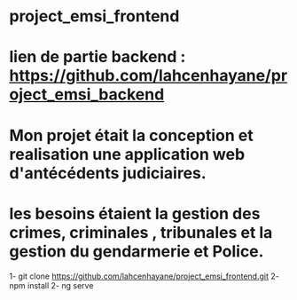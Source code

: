 # project_emsi_frontend
# lien de partie backend : https://github.com/lahcenhayane/project_emsi_backend
# Mon projet était la conception et realisation une application web d'antécédents judiciaires.

# les besoins étaient la gestion des crimes, criminales , tribunales et la gestion du gendarmerie et Police.

1- git clone https://github.com/lahcenhayane/project_emsi_frontend.git
2- npm install
2- ng serve

